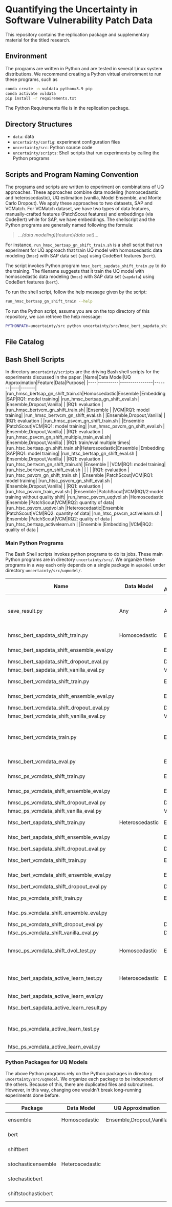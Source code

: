 # Quantifying the Uncertainty in Software Vulnerability Patch Data

This repository contains the replication package and supplementary material for the titled research.

## Environment
The programs are written in Python and are tested in several Linux system
distributions. We recommend creating a Python virtual environment to run these
programs, such as
```bash
conda create -n vuldata python=3.9 pip
conda activate vuldata
pip install -r requirements.txt
```
The Python Requirements file is in the replication package.

## Directory Structures
- `data`: data
- `uncertainty/config`: experiment configuration files
- `uncertainty/src`: Python source code
- `uncertainty/scripts`: Shell scripts that run experiments by calling the Python programs

## Scripts and Program Naming Convention
The programs and scripts are written to experiment on combinations of UQ
approaches. These approaches combine data modeling (homoscedastic and heteroscedastic),
UQ estimation (vanilla, Model Ensemble, and Monte Carlo Dropout). We apply these
approaches to two datasets, SAP and VCMatch. For VCMatch dataset, we have two
types of data features, manually-crafted features (PatchScout features) and
embeddings (via CodeBert) while for SAP, we have embeddings. The shellscript
and the Python programs are generally named following the formula:
> ..._(data modeling)_(feature)_(data set)_...

For instance, `run_hmsc_bertsap_gn_shift_train.sh` is a shell script that run
experiment for UQ approach that train UQ model with homoscedastic data modeling
(`hmsc`) with SAP data set (`sap`) using CodeBert features (`bert`).

The script invokes Python program `hmsc_bert_sapdata_shift_train.py` to do the
training. The filename suggests that it train the UQ model with homoscedastic
data modeling (`hmsc`)  with SAP data set (`sapdata`) using CodeBert features
(`bert`).

To run the shell script, follow the help message given by the script:
```bash
run_hmsc_bertsap_gn_shift_train --help
```

To run the Python script, assume you are on the top directory of this repository,
we can retrieve the help message:
```bash
PYTHONPATH=uncertainty/src python uncertainty/src/hmsc_bert_sapdata_shift_train.py --help
```

## File Catalog

## Bash Shell Scripts
In directory `uncertainty/scripts` are the driving Bash shell scripts for the experiments discussed in the paper.
|Name|Data Model|UQ Approximation|Feature|Data|Purpose|
|----|----------|----------------|-------|----|-------|
|run_hmsc_bertsap_gn_shift_train.sh|Homoscedastic|Ensemble                |Embedding |SAP|RQ1: model training|
|run_hmsc_bertsap_gn_shift_eval.sh |             |Ensemble,Dropout,Vanilla|          |   |RQ1: evaluation    |
|run_hmsc_bertvcm_gn_shift_train.sh|             |Ensemble                |          |VCM|RQ1: model training|
|run_hmsc_bertvcm_gn_shift_eval.sh |             |Ensemble,Dropout,Vanilla|          |   |RQ1: evaluation    |
|run_hmsc_psvcm_gn_shift_train.sh  |             |Ensemble                |PatchScout|VCM|RQ1: model training|
|run_hmsc_psvcm_gn_shift_eval.sh   |             |Ensemble,Dropout,Vanilla|          |   |RQ1: evaluation    |
|run_hmsc_psvcm_gn_shift_multiple_train_eval.sh| |Ensemble,Dropout,Vanilla|          |   |RQ1: train/eval multiple times|
|run_htsc_bertsap_gn_shift_train.sh|Heteroscedastic|Ensemble                |Embedding |SAP|RQ1: model training|
|run_htsc_bertsap_gn_shift_eval.sh |               |Ensemble,Dropout,Vanilla|          |   |RQ1: evaluation    |
|run_htsc_bertvcm_gn_shift_train.sh|               |Ensemble                |          |VCM|RQ1: model training|
|run_htsc_bertvcm_gn_shift_eval.sh |               |                        |          |   |RQ1: evaluation    |
|run_htsc_psvcm_gn_shift_train.sh  |               |Ensemble                |PatchScout|VCM|RQ1: model training|
|run_htsc_psvcm_gn_shift_eval.sh   |               |Ensemble,Dropout,Vanilla|          |   |RQ1: evaluation    |
|run_htsc_psvcm_train_eval.sh      |               |Ensemble                |PatchScout|VCM|RQ1/2:model training without quality shift|
|run_hmsc_psvcm_uqdvol.sh          |Homoscedastic  |Ensemble                |PatchScout|VCM|RQ2: quantity of data|
|run_htsc_psvcm_uqdvol.sh          |Heteroscedastic|Ensemble                |PatchScout|VCM|RQ2: quantity of data|
|run_htsc_psvcm_activelearn.sh     |               |Ensemble                |PatchScout|VCM|RQ2: quality of data |
|run_htsc_bertsap_activelearn.sh   |               |Ensemble                |Embedding |VCM|RQ2: quality of data |

### Main Python Programs
The Bash Shell scripts invokes python programs to do its jobs. These main Python
programs are in directory `uncertainty/src/`. We organize these programs in a
way each only depends on a single package in `uqmodel` under directory
`uncertainty/src/uqmodel/`.

|Name|Data Model|UQ Approximation|Feature|Data|Purpose|
|----|----------|----------------|-------|----|-------|
|save_result.py|Any|Any|Any|Any|Saving results on STDOUT to JSON file|
|hmsc_bert_sapdata_shift_train.py        |Homoscedastic |Ensemble |Embedding |SAP|model training  |
|hmsc_bert_sapdata_shift_ensemble_eval.py|              |Ensemble |          |   |model evaluation|
|hmsc_bert_sapdata_shift_dropout_eval.py |              |Dropout  |          |   |                |
|hmsc_bert_sapdata_shift_vanilla_eval.py |              |Vanilla  |          |   |                |
|hmsc_bert_vcmdata_shift_train.py        |              |Ensemble |          |VCM|model training  |
|hmsc_bert_vcmdata_shift_ensemble_eval.py|              |Ensemble |          |   |model evaluation|
|hmsc_bert_vcmdata_shift_dropout_eval.py |              |Dropout  |          |   |                |
|hmsc_bert_vcmdata_shift_vanilla_eval.py |              |Vanilla  |          |   |                |
|hmsc_bert_vcmdata_train.py              |              |Ensemble |          |   |model training without quality shift|
|hmsc_bert_vcmdata_eval.py               |              |Ensemble |          |   |model evaluation                    |
|hmsc_ps_vcmdata_shift_train.py          |              |Ensemble |PatchScout|   |model training  |
|hmsc_ps_vcmdata_shift_ensemble_eval.py  |              |Ensemble |          |   |model evaluation|
|hmsc_ps_vcmdata_shift_dropout_eval.py   |              |Dropout  |          |   |                |
|hmsc_ps_vcmdata_shift_vanilla_eval.py   |              |Vanilla  |          |   |                |
|htsc_bert_sapdata_shift_train.py        |Heteroscedastic|Ensemble |Embedding |SAP|model training  |
|htsc_bert_sapdata_shift_ensemble_eval.py|               |Ensemble |          |   |model evaluation|
|htsc_bert_sapdata_shift_dropout_eval.py |               |Dropout  |          |   |                |
|htsc_bert_vcmdata_shift_train.py        |               |Ensemble |          |VCM|model training  |
|htsc_bert_vcmdata_shift_ensemble_eval.py|               |Ensemble |          |   |model evaluation|
|htsc_bert_vcmdata_shift_dropout_eval.py |               |Dropout  |          |   |                |
|htsc_ps_vcmdata_shift_train.py          |               |Ensemble |PatchScout|VCM|model training  |
|htsc_ps_vcmdata_shift_ensemble_eval.py  |               |         |          |   |model evaluation|
|htsc_ps_vcmdata_shift_dropout_eval.py   |               |Dropout  |          |   |                |
|htsc_ps_vcmdata_shift_vanilla_eval.py   |               |Dropout  |          |   |                |
|hmsc_ps_vcmdata_shift_dvol_test.py      |Homoscedastic  |Ensemble |PatchScout|   |traing for data volume tests |
|htsc_bert_sapdata_active_learn_test.py  |Heteroscedastic|Ensemble |Embedding |SAP|training data quality tests|
|htsc_bert_sapdata_active_learn_eval.py  |               |         |          |   |evaluation                 |
|htsc_bert_sapdata_active_learn_result.py|               |         |          |   |processing          results|
|htsc_ps_vcmdata_active_learn_test.py    |               |         |PatchScout|VCM|training data quality tests|
|htsc_ps_vcmdata_active_learn_eval.py    |               |         |          |   |evaluation                 |

### Python Packages for UQ Models
The above Python programs rely on the Python packages in directory `uncertainty/src/uqmodel`. We organize
each package to be independent of the others. Because of this, there are duplicated files and subroutines.
However, in this way, changing one wouldn't break long-running experiments done before.

|Package           |Data Model     |UQ Approximation        |Features  |Remark|
|------------------|---------------|------------------------|----------|------|
|ensemble          |Homoscedastic  |Ensemble,Dropout,Vanilla|PatchScout|with/without quality shift|
|bert              |               |                        |Embedding |Without quality shift     |
|shiftbert         |               |                        |          |with quality shift        |
|stochasticensemble|Heteroscedastic|                        |PatchScout|with/without quality shift|
|stochasticbert    |               |                        |Embedding |without quality shift     |
|shiftstochasticbert|              |                        |          |with quality shift        |

<!--
|Purpose|Data Model|UQ Approximation|Feature| Dataset|Shell Script| Main Python Program | Python Package |
|-------|----------|----------------|-------|--------|------------|---------------------|----------------|
| RQ1: Dataset Quality Shift|Homoscedastic|Model Ensemble|PatchScout|VCMatch|run_hmsc_psvcm_gn_shift_train.sh|htsc_ps_vcmdata_shift_train.py|uqmodel.ensemble|
| RQ1: Dataset Quality Shift|Homoscedastic|Monte Carlo Dropout|PatchScout|VCMatch|run_hmsc_psvcm_gn_shift_train.sh|htsc_ps_vcmdata_shift_train.py|uqmodel.ensemble|
| RQ1: Dataset Quality Shift|Homoscedastic|Vanilla|PatchScout|VCMatch|run_hmsc_psvcm_gn_shift_train.sh|hmsc_ps_vcmdata_shift_train.py|uqmodel.ensemble|
| RQ1: Dataset Quality Shift|Heteroscedastic|Model Ensemble|PatchScout|VCMatch|run_htsc_psvcm_gn_shift_train.sh|hmsc_ps_vcmdata_shift_train.py|uqmodel.ensemble|
| RQ1: Dataset Quality Shift|Heteroscedastic|Monte Carlo Dropout|PatchScout|VCMatch|run_htsc_psvcm_gn_shift_train.sh|hmsc_ps_vcmdata_shift_train.py|uqmodel.ensemble|
| RQ1: Dataset Quality Shift|Heteroscedastic|Vanilla|PatchScout|VCMatch|run_htsc_psvcm_gn_shift_train.sh|htsc_ps_vcmdata_shift_train.py|uqmodel.ensemble|
| RQ1: Dataset Quality Shift|Homoscedastic|Model Ensemble|CodeBert|VCMatch|run_bert_bertvcm_gn_shift_train.sh|htsc_bert_vcmdata_shift_train.py|uqmodel.ensemble|
| RQ1: Dataset Quality Shift|Homoscedastic|Monte Carlo Dropout|CodeBert|VCMatch|run_hmsc_bertvcm_gn_shift_train.sh|htsc_bert_vcmdata_shift_train.py|uqmodel.ensemble|
| RQ1: Dataset Quality Shift|Homoscedastic|Vanilla|CodeBert|VCMatch|run_hmsc_bertvcm_gn_shift_train.sh|htsc_bert_vcmdata_shift_train.py|uqmodel.ensemble|
| RQ1: Dataset Quality Shift|Heteroscedastic|Model Ensemble|CodeBert|VCMatch|run_htsc_bertvcm_gn_shift_train.sh|htsc_bert_vcmdata_shift_train.py|uqmodel.ensemble|
| RQ1: Dataset Quality Shift|Heteroscedastic|Monte Carlo Dropout|CodeBert|VCMatch|run_htsc_bertvcm_gn_shift_train.sh|htsc_bert_vcmdata_shift_train.py|uqmodel.ensemble|
| RQ1: Dataset Quality Shift|Heteroscedastic|Vanilla|CodeBert|VCMatch|run_htsc_bertvcm_gn_shift_train.sh|htsc_bert_vcmdata_shift_train.py|uqmodel.ensemble|
| RQ1: Dataset Quality Shift|Homoscedastic|Model Ensemble|CodeBert|SAP|run_bert_bertsap_gn_shift_train.sh|htsc_bert_sapdata_shift_train.py|uqmodel.ensemble|
| RQ1: Dataset Quality Shift|Homoscedastic|Monte Carlo Dropout|CodeBert|SAP|run_hmsc_bertsap_gn_shift_train.sh|htsc_bert_vcmdata_shift_train.py|uqmodel.ensemble|
| RQ1: Dataset Quality Shift|Homoscedastic|Vanilla|CodeBert|SAP|run_hmsc_bertsap_gn_shift_train.sh|htsc_bert_sapdata_shift_train.py|uqmodel.ensemble|
| RQ1: Dataset Quality Shift|Heteroscedastic|Model Ensemble|CodeBert|SAP|run_htsc_bertsap_gn_shift_train.sh|htsc_bert_sapdata_shift_train.py|uqmodel.ensemble|
| RQ1: Dataset Quality Shift|Heteroscedastic|Monte Carlo Dropout|CodeBert|SAP|run_htsc_bertsap_gn_shift_train.sh|htsc_bert_sapdata_shift_train.py|uqmodel.ensemble|
| RQ1: Dataset Quality Shift|Heteroscedastic|Vanilla|CodeBert|SAP|run_htsc_bertsap_gn_shift_train.sh|htsc_bert_sapdata_shift_train.py|uqmodel.ensemble| -->
